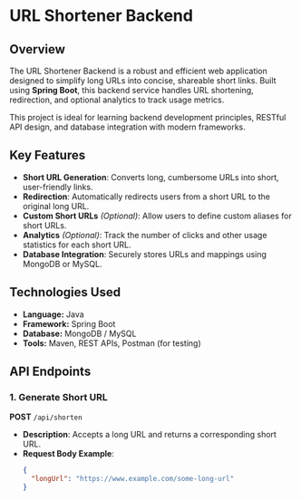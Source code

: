 # URL Shortener Backend  

## Overview  
The URL Shortener Backend is a robust and efficient web application designed to simplify long URLs into concise, shareable short links. Built using **Spring Boot**, this backend service handles URL shortening, redirection, and optional analytics to track usage metrics.  

This project is ideal for learning backend development principles, RESTful API design, and database integration with modern frameworks.  

## Key Features  
- **Short URL Generation**: Converts long, cumbersome URLs into short, user-friendly links.  
- **Redirection**: Automatically redirects users from a short URL to the original long URL.  
- **Custom Short URLs** *(Optional)*: Allow users to define custom aliases for short URLs.  
- **Analytics** *(Optional)*: Track the number of clicks and other usage statistics for each short URL.  
- **Database Integration**: Securely stores URLs and mappings using MongoDB or MySQL.  

## Technologies Used  
- **Language:** Java  
- **Framework:** Spring Boot  
- **Database:** MongoDB / MySQL  
- **Tools:** Maven, REST APIs, Postman (for testing)  

## API Endpoints  
### 1. Generate Short URL  
**POST** `/api/shorten`  
- **Description**: Accepts a long URL and returns a corresponding short URL.  
- **Request Body Example**:  
  ```json
  {  
    "longUrl": "https://www.example.com/some-long-url"  
  }  
